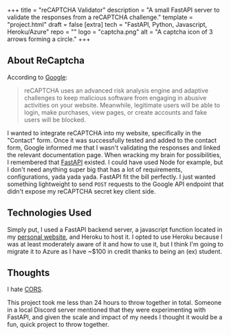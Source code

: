 +++
title = "reCAPTCHA Validator"
description = "A small FastAPI server to validate the responses from a reCAPTCHA challenge."
template = "project.html"
draft = false
[extra]
tech = "FastAPI, Python, Javascript,  Heroku/Azure"
repo = ""
logo = "captcha.png"
alt = "A captcha icon of 3 arrows forming a circle."
+++

## About ReCaptcha

According to [Google](https://www.google.com/recaptcha/about/):

>  reCAPTCHA uses an advanced risk analysis engine and adaptive challenges to keep malicious software from engaging in abusive activities on your website. Meanwhile, legitimate users will be able to login, make purchases, view pages, or create accounts and fake users will be blocked. 


I wanted to integrate reCAPTCHA into my website, specifically in the "Contact" form. Once it was successfully tested and added to the contact form, Google informed
me that I wasn't validating the responses and linked the relevant documentation page. When wracking my brain for 
possibilities, I remembered that [FastAPI](https://fastapi.tiangolo.com/) existed. I could have used Node for example,
but I don't need anything super big that has a lot of requirements, configurations, yada yada yada. FastAPI fit the bill perfectly. I just wanted something lightweight to send `POST` requests to the Google API endpoint that didn't expose my reCAPTCHA secret key client side. 

## Technologies Used

Simply put, I used a FastAPI backend server, a javascript function located in my [personal website](https://www.michaelkennedy.dev/contact/), and Heroku to host it. I opted to use Heroku 
because I was at least moderately aware of it and how to use it, but I think I'm going to migrate it to Azure as I have ~$100 in credit thanks to being an (ex) student. 

## Thoughts

I hate [CORS](https://developer.mozilla.org/en-US/docs/Web/HTTP/CORS).

This project took me less than 24 hours to throw together in total. Someone in a local
Discord server mentioned that they were experimenting with FastAPI, and given the scale
and impact of my needs I thought it would be a fun, quick project to throw together. 

